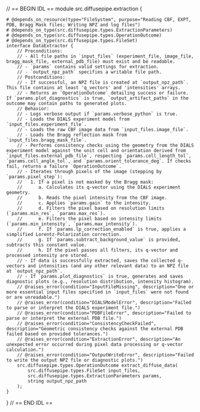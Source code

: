 // == BEGIN IDL ==
module src.diffusepipe.extraction {

    # @depends_on_resource(type="FileSystem", purpose="Reading CBF, EXPT, PDB, Bragg Mask files; Writing NPZ and log files")
    # @depends_on_type(src.diffusepipe.types.ExtractionParameters)
    # @depends_on_type(src.diffusepipe.types.OperationOutcome)
    # @depends_on_type(src.diffusepipe.types.FileSet)
    interface DataExtractor {
        // Preconditions:
        // - All file paths in `input_files` (experiment_file, image_file, bragg_mask_file, external_pdb_file) must exist and be readable.
        // - `params` contains valid settings for extraction.
        // - `output_npz_path` specifies a writable file path.
        // Postconditions:
        // - If successful, an NPZ file is created at `output_npz_path`. This file contains at least 'q_vectors' and 'intensities' arrays.
        // - Returns an `OperationOutcome` detailing success or failure. If `params.plot_diagnostics` is true, `output_artifact_paths` in the outcome may contain paths to generated plots.
        // Behavior:
        // - Logs verbose output if `params.verbose_python` is true.
        // - Loads the DIALS experiment model from `input_files.experiment_file`.
        // - Loads the raw CBF image data from `input_files.image_file`.
        // - Loads the Bragg reflection mask from `input_files.bragg_mask_file`.
        // - Performs consistency checks using the geometry from the DIALS experiment model against the unit cell and orientation derived from `input_files.external_pdb_file`, respecting `params.cell_length_tol`, `params.cell_angle_tol`, and `params.orient_tolerance_deg`. If checks fail, returns a failure `OperationOutcome`.
        // - Iterates through pixels of the image (stepping by `params.pixel_step`):
        //   1. If a pixel is not masked by the Bragg mask:
        //      a. Calculates its q-vector using the DIALS experiment geometry.
        //      b. Reads the pixel intensity from the CBF image.
        //      c. Applies `params.gain` to the intensity.
        //      d. Filters the pixel based on resolution limits (`params.min_res`, `params.max_res`).
        //      e. Filters the pixel based on intensity limits (`params.min_intensity`, `params.max_intensity`).
        //      f. If `params.lp_correction_enabled` is true, applies a simplified Lorentz-Polarization correction.
        //      g. If `params.subtract_background_value` is provided, subtracts this constant value.
        //      h. If the pixel passes all filters, its q-vector and processed intensity are stored.
        // - If data is successfully extracted, saves the collected q-vectors and intensities (and any other relevant data) to an NPZ file at `output_npz_path`.
        // - If `params.plot_diagnostics` is true, generates and saves diagnostic plots (e.g., resolution distribution, intensity histogram).
        // @raises_error(condition="InputFileMissing", description="One or more essential input files specified in `input_files` were not found or are unreadable.")
        // @raises_error(condition="DIALSModelError", description="Failed to parse or interpret the DIALS experiment file.")
        // @raises_error(condition="PDBFileError", description="Failed to parse or interpret the external PDB file.")
        // @raises_error(condition="ConsistencyCheckFailed", description="Geometric consistency checks against the external PDB failed based on provided tolerances.")
        // @raises_error(condition="ExtractionError", description="An unexpected error occurred during pixel data processing or q-vector calculation.")
        // @raises_error(condition="OutputWriteError", description="Failed to write the output NPZ file or diagnostic plots.")
        src.diffusepipe.types.OperationOutcome extract_diffuse_data(
            src.diffusepipe.types.FileSet input_files,
            src.diffusepipe.types.ExtractionParameters params,
            string output_npz_path
        );
    }
}
// == END IDL ==
